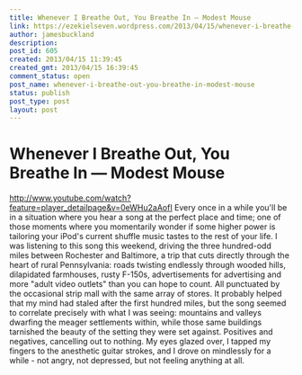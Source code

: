 ```yaml
---
title: Whenever I Breathe Out, You Breathe In — Modest Mouse
link: https://ezekielseven.wordpress.com/2013/04/15/whenever-i-breathe-out-you-breathe-in-modest-mouse/
author: jamesbuckland
description: 
post_id: 605
created: 2013/04/15 11:39:45
created_gmt: 2013/04/15 16:39:45
comment_status: open
post_name: whenever-i-breathe-out-you-breathe-in-modest-mouse
status: publish
post_type: post
layout: post
---
```


# Whenever I Breathe Out, You Breathe In — Modest Mouse

http://www.youtube.com/watch?feature=player_detailpage&v=0eWHu2aAofI Every once in a while you'll be in a situation where you hear a song at the perfect place and time; one of those moments where you momentarily wonder if some higher power is tailoring your iPod's current shuffle music tastes to the rest of your life. I was listening to this song this weekend, driving the three hundred-odd miles between Rochester and Baltimore, a trip that cuts directly through the heart of rural Pennsylvania: roads twisting endlessly through wooded hills, dilapidated farmhouses, rusty F-150s, advertisements for advertising and more "adult video outlets" than you can hope to count. All punctuated by the occasional strip mall with the same array of stores. It probably helped that my mind had staled after the first hundred miles, but the song seemed to correlate precisely with what I was seeing: mountains and valleys dwarfing the meager settlements within, while those same buildings tarnished the beauty of the setting they were set against. Positives and negatives, cancelling out to nothing. My eyes glazed over, I tapped my fingers to the anesthetic guitar strokes, and I drove on mindlessly for a while - not angry, not depressed, but not feeling anything at all.